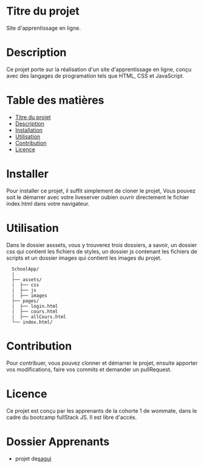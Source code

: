 # Titre du projet

Site d'apprentissage en ligne.

# Description
Ce projet porte sur la réalisation d'un site d'apprentissage en ligne, conçu avec des langages de programation tels que HTML, CSS et JavaScript.
# Table des matières
  - [Titre du projet](#Titreduprojet)
  - [Description](#Description)
  - [Installation](#Installation)
  - [Utilisation](#Utilisation)
  - [Contribution](#Contribution)
  - [Licence](#Licence)
  
# Installer

Pour installer ce projet, il suffit simplement de cloner le projet, Vous pouvez soit le démarrer avec votre liveserver oubien ouvrir directement le fichier index.html dans votre navigateur.

# Utilisation
Dans le dossier asssets, vous y trouverez trois dossiers, a savoir, un dossier css qui contient les fichiers de styles, un dossier js contenant les fichiers de scripts et un dossier images qui contient les images du projet.
```
  SchoolApp/
  |
  ├── assets/
  |  ├── css
  |  ├── js
  |  ├── images
  ├── pages/
  |  ├── login.html
  |  ├── cours.html
  |  ├── allCours.html
  └── index.html/
```
# Contribution

Pour contribuer, vous pouvez clonner et démarrer le projet, ensuite apporter vos modifications, faire vos commits et demander un pullRequest.

# Licence

Ce projet est conçu par les apprenants de la cohorte 1 de wommate, dans le cadre du bootcamp fullStack JS. Il est libre d'accés.

# Dossier Apprenants

- projet de[sagui](https://mister2gue.github.io/SchoolAPP/)


